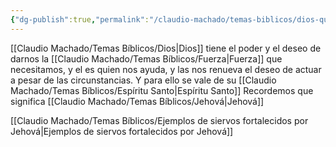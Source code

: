 ```yaml
---
{"dg-publish":true,"permalink":"/claudio-machado/temas-biblicos/dios-quiere-ayudarnos/","tags":["Consuelo"]}
---
```


[[Claudio Machado/Temas Bíblicos/Dios\|Dios]] tiene el poder y el deseo de darnos la [[Claudio Machado/Temas Bíblicos/Fuerza\|Fuerza]] que necesitamos, y el es quien nos ayuda, y las nos renueva el deseo de actuar a pesar de las circunstancias.
Y para ello se vale de su [[Claudio Machado/Temas Bíblicos/Espíritu Santo\|Espíritu Santo]] Recordemos que significa [[Claudio Machado/Temas Bíblicos/Jehová\|Jehová]]

[[Claudio Machado/Temas Bíblicos/Ejemplos de siervos fortalecidos por Jehová\|Ejemplos de siervos fortalecidos por Jehová]]
